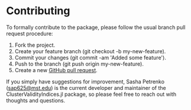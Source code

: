 # Contributing

To formally contribute to the package, please follow the usual branch pull request procedure:

1. Fork the project.
2. Create your feature branch (git checkout -b my-new-feature).
3. Commit your changes (git commit -am 'Added some feature').
4. Push to the branch (git push origin my-new-feature).
5. Create a new [GitHub pull request](https://github.com/AP6YC/ClusterValidityIndices.jl/pulls).

If you simply have suggestions for improvement, Sasha Petrenko (<sap625@mst.edu>) is the current developer and maintainer of the ClusterValidityIndices.jl package, so please feel free to reach out with thoughts and questions.
